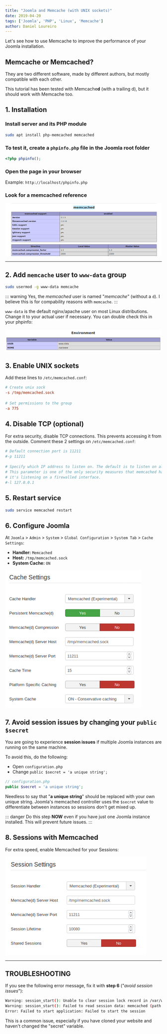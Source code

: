 ```yaml
---
title: "Joomla and Memcache (with UNIX sockets)"
date: 2019-04-20
tags: ['Joomla', 'PHP', 'Linux', 'Memcache']
author: Daniel Loureiro
---
```

Let's see how to use Memcache to improve the performance of your Joomla installation.
<!-- more -->

## Memcache or Memcached?

They are two different software, made by different authors, but mostly compatible with each other.

This tutorial has been tested with Memcache**d** (with a trailing d), but it should work with Memcache too.

## 1. Installation

### Install server and its PHP module

```bash
sudo apt install php-memcached memcached
```

### To test it, create a `phpinfo.php` file in the Joomla root folder

```php
<?php phpinfo();
```

### Open the page in your browser

Example: `http://localhost/phpinfo.php`

### Look for a memcached reference

![PHP Info on browser](./memcached.png)

---

## 2. Add `memcache` user to `www-data` group

```bash
sudo usermod -g www-data memcache
```

::: warning
Yes, the *memcached* user is named "*memcache*" (without a `d`). I believe this is for compability reasons with `memcache`.
:::

`www-data` is the default nginx/apache user on most Linux distributions. Change it to your actual user if necessary. You can double check this in your phpinfo:

![www-data user on phpinfo](./user-phpinfo.png)

## 3. Enable UNIX sockets

Add these lines to `/etc/memcached.conf`:

```ini
# Create unix sock
-s /tmp/memcached.sock

# Set permissions to the group
-a 775
```

## 4. Disable TCP (optional)

For extra security, disable TCP connections. This prevents accessing it from the outside. Comment these 2 settings on `/etc/memcached.conf`:

```ini
# Default connection port is 11211
#-p 11211

# Specify which IP address to listen on. The default is to listen on all IP addresses
# This parameter is one of the only security measures that memcached has, so make sure
# it's listening on a firewalled interface.
#-l 127.0.0.1
```

## 5. Restart service

```bash
sudo service memcached restart
```

## 6. Configure Joomla

At `Joomla` > `Admin` > `System` > `Global Configuration` > `System Tab` > `Cache Settings`:

- **Handler:** `Memcached`
- **Host:** `/tmp/memcached.sock`
- **System Cache:** `ON`

![Cache Settings on Joomla](./joomla-memcached.png)

## 7. Avoid session issues by changing your `public $secret`

You are going to experience **session issues** if multiple Joomla instances are running on the same machine.

To avoid this, do the following:

- Open `configuration.php`
- Change `public $secret = 'a unique string';`

```php
// configuration.php
public $secret = 'a unique string';
```

Needless to say that "**a unique string**" should be replaced with your own unique string. Joomla's memcached controller uses the `$secret` value to differentiate between instances so sessions don't get mixed up.

::: danger
Do this step **NOW** even if you have just one Joomla instance installed. This will prevent future issues.
:::

## 8. Sessions with Memcached

For extra speed, enable Memcached for your Sessions:

![Session settings page on Joomla](./joomla-memcache2.png)

---

## TROUBLESHOOTING

If you see the following error message, fix it with **step 6** ("*avoid session issues*"):

```bash
Warning: session_start(): Unable to clear session lock record in /var/www/mysite/staging/libraries/joomla/session/handler/native.php on line 260
Warning: session_start(): Failed to read session data: memcached (path: /tmp/memcached.sock:11211) in /var/www/mysite/staging/libraries/joomla/session/handler/native.php on line 260
Error: Failed to start application: Failed to start the session
```

This is a common issue, especially if you have cloned your website and haven't changed the "secret" variable.

